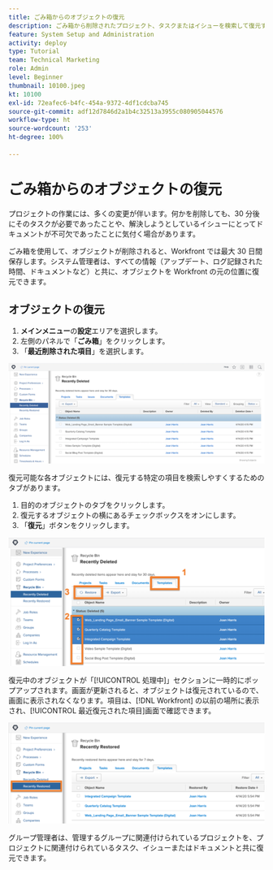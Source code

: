```yaml
---
title: ごみ箱からのオブジェクトの復元
description: ごみ箱から削除されたプロジェクト、タスクまたはイシューを検索して復元する方法について説明します。
feature: System Setup and Administration
activity: deploy
type: Tutorial
team: Technical Marketing
role: Admin
level: Beginner
thumbnail: 10100.jpeg
kt: 10100
exl-id: 72eafec6-b4fc-454a-9372-4df1cdcba745
source-git-commit: adf12d7846d2a1b4c32513a3955c080905044576
workflow-type: ht
source-wordcount: '253'
ht-degree: 100%

---
```


# ごみ箱からのオブジェクトの復元

プロジェクトの作業には、多くの変更が伴います。何かを削除しても、30 分後にそのタスクが必要であったことや、解決しようとしているイシューにとってドキュメントが不可欠であったことに気付く場合があります。

ごみ箱を使用して、オブジェクトが削除されると、Workfront では最大 30 日間保存します。システム管理者は、すべての情報（アップデート、ログ記録された時間、ドキュメントなど）と共に、オブジェクトを Workfront の元の位置に復元できます。

## オブジェクトの復元

1. **メインメニュー**&#x200B;の&#x200B;**設定**&#x200B;エリアを選択します。
1. 左側のパネルで「**ごみ箱**」をクリックします。
1. 「**最近削除された項目**」を選択します。

![設定エリアのごみ箱の「最近削除された項目」セクション](assets/admin-fund-recycle-bin-1.png)

復元可能な各オブジェクトには、復元する特定の項目を検索しやすくするためのタブがあります。

1. 目的のオブジェクトのタブをクリックします。
1. 復元するオブジェクトの横にあるチェックボックスをオンにします。
1. 「**復元**」ボタンをクリックします。

![ごみ箱で選択された項目](assets/admin-fund-recycle-bin-2.png)

復元中のオブジェクトが「[!UICONTROL 処理中]」セクションに一時的にポップアップされます。画面が更新されると、オブジェクトは復元されているので、画面に表示されなくなります。項目は、[!DNL Workfront] の以前の場所に表示され、[!UICONTROL 最近復元された項目]画面で確認できます。

![設定エリアのごみ箱の「最近復元された項目」セクション](assets/admin-fund-recycle-bin-3.png)

グループ管理者は、管理するグループに関連付けられているプロジェクトを、プロジェクトに関連付けられているタスク、イシューまたはドキュメントと共に復元できます。

<!---
learn more URL
Restoring deleted items
Viewing items that have been recently restored
--->
